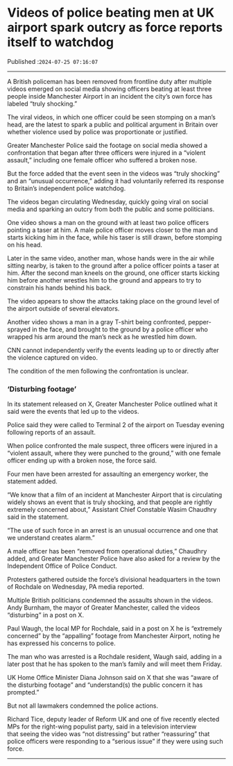# Videos of police beating men at UK airport spark outcry as force reports itself to watchdog

Published :`2024-07-25 07:16:07`

---

A British policeman has been removed from frontline duty after multiple videos emerged on social media showing officers beating at least three people inside Manchester Airport in an incident the city’s own force has labeled “truly shocking.”

The viral videos, in which one officer could be seen stomping on a man’s head, are the latest to spark a public and political argument in Britain over whether violence used by police was proportionate or justified.

Greater Manchester Police said the footage on social media showed a confrontation that began after three officers were injured in a “violent assault,” including one female officer who suffered a broken nose.

But the force added that the event seen in the videos was “truly shocking” and an “unusual occurrence,” adding it had voluntarily referred its response to Britain’s independent police watchdog.

The videos began circulating Wednesday, quickly going viral on social media and sparking an outcry from both the public and some politicians.

One video shows a man on the ground with at least two police officers pointing a taser at him. A male police officer moves closer to the man and starts kicking him in the face, while his taser is still drawn, before stomping on his head.

Later in the same video, another man, whose hands were in the air while sitting nearby, is taken to the ground after a police officer points a taser at him. After the second man kneels on the ground, one officer starts kicking him before another wrestles him to the ground and appears to try to constrain his hands behind his back.

The video appears to show the attacks taking place on the ground level of the airport outside of several elevators.

Another video shows a man in a gray T-shirt being confronted, pepper-sprayed in the face, and brought to the ground by a police officer who wrapped his arm around the man’s neck as he wrestled him down.

CNN cannot independently verify the events leading up to or directly after the violence captured on video.

The condition of the men following the confrontation is unclear.

### ‘Disturbing footage’

In its statement released on X, Greater Manchester Police outlined what it said were the events that led up to the videos.

Police said they were called to Terminal 2 of the airport on Tuesday evening following reports of an assault.

When police confronted the male suspect, three officers were injured in a “violent assault, where they were punched to the ground,” with one female officer ending up with a broken nose, the force said.

Four men have been arrested for assaulting an emergency worker, the statement added.

“We know that a film of an incident at Manchester Airport that is circulating widely shows an event that is truly shocking, and that people are rightly extremely concerned about,” Assistant Chief Constable Wasim Chaudhry said in the statement.

“The use of such force in an arrest is an unusual occurrence and one that we understand creates alarm.”

A male officer has been “removed from operational duties,” Chaudhry added, and Greater Manchester Police have also asked for a review by the Independent Office of Police Conduct.

Protesters gathered outside the force’s divisional headquarters in the town of Rochdale on Wednesday, PA media reported.

Multiple British politicians condemned the assaults shown in the videos. Andy Burnham, the mayor of Greater Manchester, called the videos “disturbing” in a post on X.

Paul Waugh, the local MP for Rochdale, said in a post on X he is “extremely concerned” by the “appalling” footage from Manchester Airport, noting he has expressed his concerns to police.

The man who was arrested is a Rochdale resident, Waugh said, adding in a later post that he has spoken to the man’s family and will meet them Friday.

UK Home Office Minister Diana Johnson said on X that she was “aware of the disturbing footage” and “understand(s) the public concern it has prompted.”

But not all lawmakers condemned the police actions.

Richard Tice, deputy leader of Reform UK and one of five recently elected MPs for the right-wing populist party, said in a television interview that seeing the video was “not distressing” but rather “reassuring” that police officers were responding to a “serious issue” if they were using such force.

---

